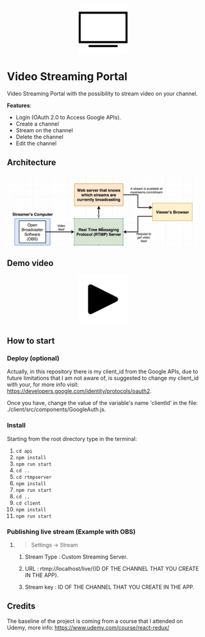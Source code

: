 <p align="center">
   <img src="./readmeimages/logo.png"></p>

# Video Streaming Portal

Video Streaming Portal with the possibility to stream video on your channel.

**Features**:

- Login  (OAuth 2.0 to Access Google APIs).
- Create a channel
- Stream on the channel 
- Delete the channel
- Edit the channel

## Architecture

![architecture of the portal](./readmeimages/architecture.png)



## Demo video

<p align="center">
    <a href="http://ferrara.link/img/VideoStreamingPortal2021/video.mp4"><img src="./readmeimages/play.png"></a></p>



## How to start

### Deploy (optional)

Actually, in this repository there is my client_id from the Google APIs, due to future limitations that I am not aware of, is suggested to change my client_id with your, for more info visit: https://developers.google.com/identity/protocols/oauth2.

Once you have, change the value of the variable's name 'clientId' in the file: ./client/src/components/GoogleAuth.js.

### Install

Starting from the root directory type in the terminal: 

1. `cd api`
2. `npm install`
3. `npm run start`
4. `cd ..`
5. `cd rtmpserver`
6. `npm install`
7. `npm run start`
8. `cd ..`
9. `cd client`
10. `npm install`
11. `npm run start`

### Publishing live stream (Example with OBS)

1. > Settings -> Stream

   1. Stream Type : Custom Streaming Server.

   2. URL : rtmp://localhost/live/{ID OF THE CHANNEL THAT YOU CREATE IN THE APP}.

   3. Stream key : ID OF THE CHANNEL THAT YOU CREATE IN THE APP.

## Credits

The baseline of the project is coming from a course that I attended on Udemy, more info: https://www.udemy.com/course/react-redux/



